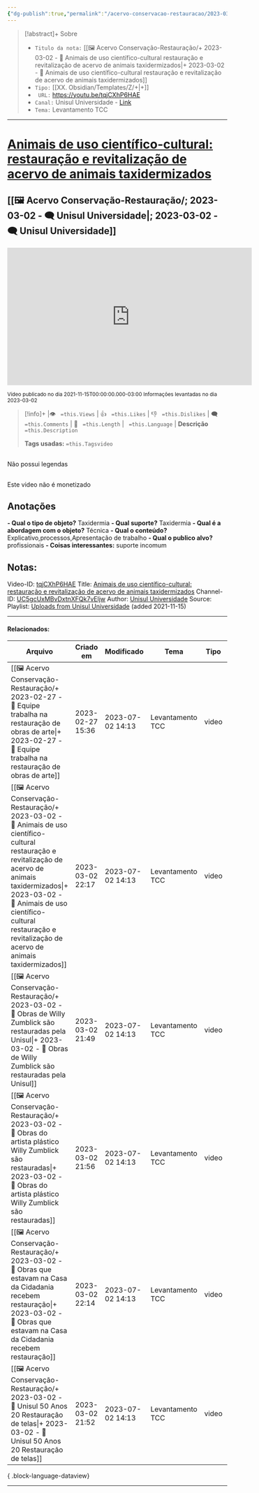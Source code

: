 ```yaml
---
{"dg-publish":true,"permalink":"/acervo-conservacao-restauracao/2023-03-02-animais-de-uso-cientifico-cultural-restauracao-e-revitalizacao-de-acervo-de-animais-taxidermizados/","tags":["🖼️/🎥️"]}
---
```



>[!abstract]+ Sobre
>- `Titulo da nota:`  [[🖼️ Acervo Conservação-Restauração/+ 2023-03-02   -  🎥️ Animais de uso científico-cultural restauração e revitalização de acervo de animais taxidermizados\|+ 2023-03-02   -  🎥️ Animais de uso científico-cultural restauração e revitalização de acervo de animais taxidermizados]]
>- `Tipo:`  [[XX. Obsidian/Templates/Z/+\|+]]
>- ` URL:`  https://youtu.be/tqjCXhP6HAE
>- `Canal:` Unisul Universidade - [Link](http://www.youtube.com/@cmunisul)
>- `Tema:`  Levantamento TCC
***

# [Animais de uso científico-cultural: restauração e revitalização de acervo de animais taxidermizados](https://youtu.be/tqjCXhP6HAE)
## [[🖼️ Acervo Conservação-Restauração/; 2023-03-02 - 🗨️ Unisul Universidade\|; 2023-03-02 - 🗨️ Unisul Universidade]]

<center><iframe width="560" height="315" src="https://www.youtube.com/embed/tqjCXhP6HAE" title="YouTube video player" frameborder="0" allow="accelerometer; autoplay; clipboard-write; encrypted-media; gyroscope; picture-in-picture" allowfullscreen></iframe></center>

<small> Vídeo publicado no dia 2021-11-15T00:00:00.000-03:00 </small> 
<small>Informações levantadas no dia 2023-03-02 </small>

>[!info]+ |👁️ ` =this.Views` | 👍 ` =this.Likes`  | 👎 ` =this.Dislikes` | 🗨️  ` =this.Comments` | 🎥️ ` =this.Length` | ` =this.Language` |
>**Descrição**
> ` =this.Description`
> 
> **Tags usadas:** `=this.Tagsvideo`


<p><span><div data-callout-metadata="" data-callout-fold="" data-callout="failure" class="callout node-insert-event"><div class="callout-title"><div class="callout-icon"><svg width="16" height="16"></svg></div><div class="callout-title-inner">Não possui legendas</div></div></div></span></p>

<p><span><div data-callout-metadata="" data-callout-fold="" data-callout="failure" class="callout node-insert-event"><div class="callout-title"><div class="callout-icon"><svg width="16" height="16"></svg></div><div class="callout-title-inner">Este video não é monetizado</div></div></div></span></p>




## Anotações
**- Qual o tipo de objeto?** 
	Taxidermia
**- Qual suporte?**
	Taxidermia
**- Qual é a abordagem com o objeto?**
	Técnica
**- Qual o conteúdo?**
	Explicativo,processos,Apresentação de trabalho
**- Qual o publico alvo?**
	profissionais
**- Coisas interessantes:**
	suporte incomum


## Notas:

Video-ID: <a target='_blank' href='https://youtu.be/tqjCXhP6HAE'>tqjCXhP6HAE</a>
Title: <a target='_blank' href='https://youtu.be/tqjCXhP6HAE'>Animais de uso científico-cultural: restauração e revitalização de acervo de animais taxidermizados</a>
Channel-ID: <a target='_blank' href='https://www.youtube.com/channel/UC5gcUxMBvDxtnXFQk7vEljw'>UC5gcUxMBvDxtnXFQk7vEljw</a>
Author: <a target='_blank' href='https://www.youtube.com/channel/UC5gcUxMBvDxtnXFQk7vEljw'>Unisul Universidade</a>
Source: Playlist: <a target='_blank' href='https://www.youtube.com/playlist?list=UU5gcUxMBvDxtnXFQk7vEljw'>Uploads from Unisul Universidade</a> (added 2021-11-15)


***
#### Relacionados:
| Arquivo                                                                                                                                                                                                                                                                                      | Criado em        | Modificado       | Tema             | Tipo  | Canal               |
| -------------------------------------------------------------------------------------------------------------------------------------------------------------------------------------------------------------------------------------------------------------------------------------------- | ---------------- | ---------------- | ---------------- | ----- | ------------------- |
| [[🖼️ Acervo Conservação-Restauração/+ 2023-02-27   -  🎥️ Equipe trabalha na restauração de obras de arte\|+ 2023-02-27   -  🎥️ Equipe trabalha na restauração de obras de arte]]                                                                                                       | 2023-02-27 15:36 | 2023-07-02 14:13 | Levantamento TCC | video | Unisul Universidade |
| [[🖼️ Acervo Conservação-Restauração/+ 2023-03-02   -  🎥️ Animais de uso científico-cultural restauração e revitalização de acervo de animais taxidermizados\|+ 2023-03-02   -  🎥️ Animais de uso científico-cultural restauração e revitalização de acervo de animais taxidermizados]] | 2023-03-02 22:17 | 2023-07-02 14:13 | Levantamento TCC | video | Unisul Universidade |
| [[🖼️ Acervo Conservação-Restauração/+ 2023-03-02   -  🎥️ Obras de Willy Zumblick são restauradas pela Unisul\|+ 2023-03-02   -  🎥️ Obras de Willy Zumblick são restauradas pela Unisul]]                                                                                               | 2023-03-02 21:49 | 2023-07-02 14:13 | Levantamento TCC | video | Unisul Universidade |
| [[🖼️ Acervo Conservação-Restauração/+ 2023-03-02   -  🎥️ Obras do artista plástico Willy Zumblick são restauradas\|+ 2023-03-02   -  🎥️ Obras do artista plástico Willy Zumblick são restauradas]]                                                                                     | 2023-03-02 21:56 | 2023-07-02 14:13 | Levantamento TCC | video | Unisul Universidade |
| [[🖼️ Acervo Conservação-Restauração/+ 2023-03-02   -  🎥️ Obras que estavam na Casa da Cidadania recebem restauração\|+ 2023-03-02   -  🎥️ Obras que estavam na Casa da Cidadania recebem restauração]]                                                                                 | 2023-03-02 22:14 | 2023-07-02 14:13 | Levantamento TCC | video | Unisul Universidade |
| [[🖼️ Acervo Conservação-Restauração/+ 2023-03-02   -  🎥️ Unisul 50 Anos 20 Restauração de telas\|+ 2023-03-02   -  🎥️ Unisul 50 Anos 20 Restauração de telas]]                                                                                                                         | 2023-03-02 21:52 | 2023-07-02 14:13 | Levantamento TCC | video | Unisul Universidade |

{ .block-language-dataview}
***